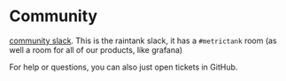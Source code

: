 # Community

[community slack](http://slack.raintank.io/). This is the raintank slack, it has a `#metrictank` room (as well a room for all of our products, like grafana)

For help or questions, you can also just open tickets in GitHub.

